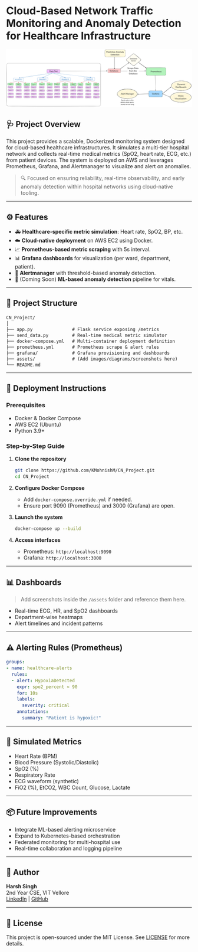 
# Cloud-Based Network Traffic Monitoring and Anomaly Detection for Healthcare Infrastructure

![Architecture](./assets/architecture-diagram.png) <!-- Optional image placeholder -->

## 🩺 Project Overview

This project provides a scalable, Dockerized monitoring system designed for cloud-based healthcare infrastructures. It simulates a multi-tier hospital network and collects real-time medical metrics (SpO2, heart rate, ECG, etc.) from patient devices. The system is deployed on AWS and leverages Prometheus, Grafana, and Alertmanager to visualize and alert on anomalies.

> 🔍 Focused on ensuring reliability, real-time observability, and early anomaly detection within hospital networks using cloud-native tooling.

---

## ⚙️ Features

- 🚑 **Healthcare-specific metric simulation**: Heart rate, SpO2, BP, etc.
- ☁️ **Cloud-native deployment** on AWS EC2 using Docker.
- 📈 **Prometheus-based metric scraping** with 5s interval.
- 📊 **Grafana dashboards** for visualization (per ward, department, patient).
- 🚨 **Alertmanager** with threshold-based anomaly detection.
- 🧠 (Coming Soon) **ML-based anomaly detection** pipeline for vitals.

---

## 🧱 Project Structure

```
CN_Project/
│
├── app.py               # Flask service exposing /metrics
├── send_data.py         # Real-time medical metric simulator
├── docker-compose.yml   # Multi-container deployment definition
├── prometheus.yml       # Prometheus scrape & alert rules
├── grafana/             # Grafana provisioning and dashboards
├── assets/              # (Add images/diagrams/screenshots here)
└── README.md
```

---

## 🚀 Deployment Instructions

### Prerequisites

- Docker & Docker Compose
- AWS EC2 (Ubuntu)
- Python 3.9+

### Step-by-Step Guide

1. **Clone the repository**
   ```bash
   git clone https://github.com/KMohnishM/CN_Project.git
   cd CN_Project
   ```
   
2. **Configure Docker Compose**
   - Add `docker-compose.override.yml` if needed.
   - Ensure port 9090 (Prometheus) and 3000 (Grafana) are open.

3. **Launch the system**
   ```bash
   docker-compose up --build
   ```

4. **Access interfaces**
   - Prometheus: `http://localhost:9090`
   - Grafana: `http://localhost:3000`

---

## 📊 Dashboards

> Add screenshots inside the `/assets` folder and reference them here.

- Real-time ECG, HR, and SpO2 dashboards
- Department-wise heatmaps
- Alert timelines and incident patterns

---

## ⚠️ Alerting Rules (Prometheus)

```yaml
groups:
- name: healthcare-alerts
  rules:
  - alert: HypoxiaDetected
    expr: spo2_percent < 90
    for: 10s
    labels:
      severity: critical
    annotations:
      summary: "Patient is hypoxic!"
```

---

## 🧪 Simulated Metrics

- Heart Rate (BPM)
- Blood Pressure (Systolic/Diastolic)
- SpO2 (%)
- Respiratory Rate
- ECG waveform (synthetic)
- FiO2 (%), EtCO2, WBC Count, Glucose, Lactate

---

## 📦 Future Improvements

- Integrate ML-based alerting microservice
- Expand to Kubernetes-based orchestration
- Federated monitoring for multi-hospital use
- Real-time collaboration and logging pipeline

---

## 🧠 Author

**Harsh Singh**  
2nd Year CSE, VIT Vellore  
[LinkedIn](https://in.linkedin.com/in/harsh-singh-9510a7285) | [GitHub](https://github.com/DeadStar009)

---

## 📜 License

This project is open-sourced under the MIT License. See [LICENSE](./LICENSE) for more details.
